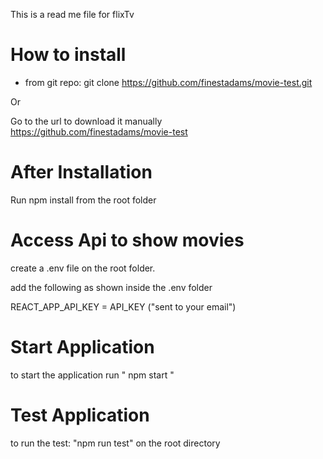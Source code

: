 This is a read me file for flixTv

How to install
================

- from git repo: git clone https://github.com/finestadams/movie-test.git

Or 

Go to the url to download it manually  https://github.com/finestadams/movie-test


After Installation
==================

Run npm install from the root folder


Access Api to show movies
=========================

create a .env file on the root folder.

add the following as shown inside the .env folder

REACT_APP_API_KEY = API_KEY ("sent to your email")

Start Application
================

to start the application run " npm start " 

Test Application
================

to run the test: "npm run test" on the root directory